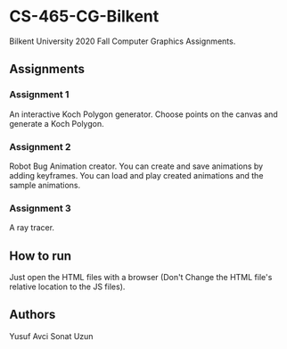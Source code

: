 # CS-465-CG-Bilkent
Bilkent University 2020 Fall Computer Graphics Assignments.

## Assignments
### Assignment 1
An interactive Koch Polygon generator. Choose points on the canvas and generate a Koch Polygon.
### Assignment 2
Robot Bug Animation creator. You can create and save animations by adding keyframes. You can load and play created animations and the sample animations.
### Assignment 3
A ray tracer.

## How to run

Just open the HTML files with a browser (Don't Change the HTML file's relative location to the JS files).

## Authors
Yusuf Avci
Sonat Uzun
